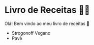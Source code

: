 # Livro de Receitas :man_cook:

Olá! Bem vindo ao meu livro de receitas :fork_and_knife:

- Strogonoff Vegano
- Pavê

